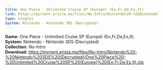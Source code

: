 ```yaml
---
title: One Piece - Unlimited Cruise SP (Europe) (En,Fr,De,Es,It)
link: https://myrient.erista.me/files/No-Intro/Nintendo%20-%20Nintendo%203DS%20(Decrypted)/One%20Piece%20-%20Unlimited%20Cruise%20SP%20(Europe)%20(En,Fr,De,Es,It).zip
type: single1
System: Nintendo - Nintendo 3DS (Decrypted)
---
```

<b>Game:</b> One Piece - Unlimited Cruise SP (Europe) (En,Fr,De,Es,It)<br>
<b>System:</b> Nintendo - Nintendo 3DS (Decrypted)<br>
<b>Collection:</b> No-Intro<br>
<b>Download:</b> https://myrient.erista.me/files/No-Intro/Nintendo%20-%20Nintendo%203DS%20(Decrypted)/One%20Piece%20-%20Unlimited%20Cruise%20SP%20(Europe)%20(En,Fr,De,Es,It).zip
